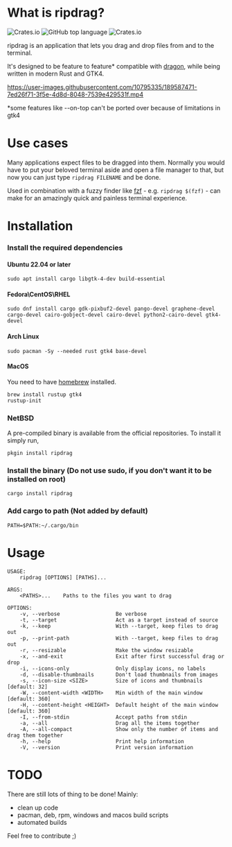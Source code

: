 # What is ripdrag?
![Crates.io](https://img.shields.io/crates/d/ripdrag?style=for-the-badge)
![GitHub top language](https://img.shields.io/github/languages/top/nik012003/ripdrag?color=dea584&style=for-the-badge)
![Crates.io](https://img.shields.io/crates/v/ripdrag?style=for-the-badge)

ripdrag is an application that lets you drag and drop files from and to the terminal.

It's designed to be feature to feature* compatible with [dragon](https://github.com/mwh/dragon), while being written in modern Rust and GTK4.

https://user-images.githubusercontent.com/10795335/189587471-7ed26f71-3f5e-4d8d-8048-7539e429531f.mp4

*some features like --on-top can't be ported over because of limitations in gtk4
# Use cases

Many applications expect files to be dragged into them. Normally you would have to put your beloved terminal aside and open a file manager to that, but now you can just type ```ripdrag FILENAME``` and be done.

Used in combination with a fuzzy finder like [fzf](https://github.com/junegunn/fzf) - e.g. ```ripdrag $(fzf)``` - can make for an amazingly quick and painless terminal experience.

# Installation
### Install the required dependencies
#### Ubuntu 22.04 or later
```
sudo apt install cargo libgtk-4-dev build-essential
```
#### Fedora\CentOS\RHEL 
```
sudo dnf install cargo gdk-pixbuf2-devel pango-devel graphene-devel cargo-devel cairo-gobject-devel cairo-devel python2-cairo-devel gtk4-devel
```
#### Arch Linux
```
sudo pacman -Sy --needed rust gtk4 base-devel
```
#### MacOS
You need to have [homebrew](https://brew.sh) installed.
```
brew install rustup gtk4
rustup-init
```
### NetBSD
A pre-compiled binary is available from the official repositories. To install it simply run,
```
pkgin install ripdrag
```

### Install the binary (Do not use sudo, if you don't want it to be installed on root)
```
cargo install ripdrag
```
### Add cargo to path (Not added by default)
```
PATH=$PATH:~/.cargo/bin
```

# Usage
```
USAGE:
    ripdrag [OPTIONS] [PATHS]...

ARGS:
    <PATHS>...    Paths to the files you want to drag

OPTIONS:
    -v, --verbose                  Be verbose
    -t, --target                   Act as a target instead of source
    -k, --keep                     With --target, keep files to drag out
    -p, --print-path               With --target, keep files to drag out
    -r, --resizable                Make the window resizable
    -x, --and-exit                 Exit after first successful drag or drop
    -i, --icons-only               Only display icons, no labels
    -d, --disable-thumbnails       Don't load thumbnails from images
    -s, --icon-size <SIZE>         Size of icons and thumbnails [default: 32]
    -W, --content-width <WIDTH>    Min width of the main window [default: 360]
    -H, --content-height <HEIGHT>  Default height of the main window [default: 360]
    -I, --from-stdin               Accept paths from stdin
    -a, --all                      Drag all the items together
    -A, --all-compact              Show only the number of items and drag them together
    -h, --help                     Print help information
    -V, --version                  Print version information
```

# TODO
There are still lots of thing to be done! Mainly:
- clean up code
- pacman, deb, rpm, windows and macos build scripts
- automated builds

Feel free to contribute ;)
